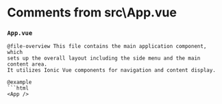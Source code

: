 # Comments from src\App.vue

### `App.vue`

```
@file-overview This file contains the main application component, which
sets up the overall layout including the side menu and the main content area.
It utilizes Ionic Vue components for navigation and content display.

@example
```html
<App />
```
```


